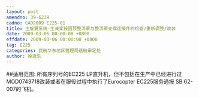 ```yaml
---
layout: post
amendno: 39-6239
cadno: CAD2009-E225-01
title: 主旋翼系统-主减桨毂圆顶整流罩与整流罩支撑连接件的检查/重新调整/改装
date: 2009-03-06 00:00:00 +0800
effdate: 2009-03-06 00:00:00 +0800
tag: E225
categories: 民航华东地区管理局适航审定处
author: 徐逸乐
---
```


##适用范围:
所有序列号的EC225 LP直升机，但不包括在生产中已经进行过 MOD0743718改装或者在服役过程中执行了Eurocopter EC225服务通报 SB 62-007的飞机。

